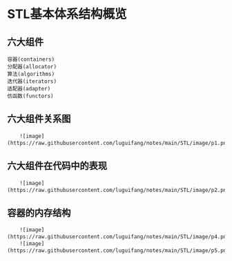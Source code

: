 # STL基本体系结构概览
## 六大组件
    容器(containers)
    分配器(allocator)
    算法(algorithms)
    迭代器(iterators)
    适配器(adapter)
    仿函数(functors)
## 六大组件关系图
        ![image](https://raw.githubusercontent.com/luguifang/notes/main/STL/image/p1.png)
## 六大组件在代码中的表现
        ![image](https://raw.githubusercontent.com/luguifang/notes/main/STL/image/p2.png)
## 容器的内存结构
        ![image](https://raw.githubusercontent.com/luguifang/notes/main/STL/image/p4.png)
        ![image](https://raw.githubusercontent.com/luguifang/notes/main/STL/image/p5.png)
